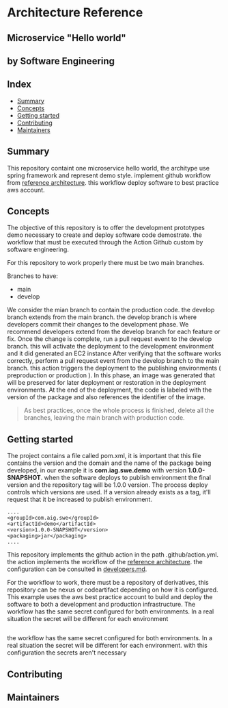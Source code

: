 # Architecture Reference
## Microservice "Hello world" 
## by Software Engineering

Index
----
- [Summary](#Summary)
- [Concepts](#Concepts)
- [Getting started](#Getting-started)
- [Contributing](#Contributing)
- [Maintainers](#Maintainers)

Summary
---
This repository containt one microservice hello world, the architype use spring framework and represent demo style. 
implement github workflow from [reference architecture](https://github.com/Iberia-Ent/software-engineering--reference-architecture--workflow/blob/main/README.md). this workflow deploy software to best practice aws account.

Concepts
---
The objective of this repository is to offer the development prototypes demo necessary to create and deploy software code demostrate. the workflow that must be executed through the Action Github custom by software engineering.

For this repository to work properly there must be two main branches.

Branches to have:
  * main  
  * develop

We consider the mian branch to contain the production code. the develop branch extends from the main branch. the develop branch is where developers commit their changes to the development phase. We recommend developers extend from the develop branch for each feature or fix. Once the change is complete, run a pull request event to the develop branch. this will activate the deployment to the development environment and it did generated an EC2 instance
After verifying that the software works correctly, perform a pull request event from the develop branch to the main branch. this action triggers the deployment to the publishing environments ( preproduction or production ). 
In this phase, an image was generated that will be preserved for later deployment or restoration in the deployment environments. At the end of the deployment, the code is labeled with the version of the package and also references the identifier of the image.

> As best practices, once the whole process is finished, delete all the branches, leaving the main branch with production code.

Getting started
---
The project contains a file called pom.xml, it is important that this file contains the version and the domain and the name of the package being developed, in our example it is **com.iag.swe.demo** with version **1.0.0-SNAPSHOT**. when the software deploys to publish environment the final version and the repository tag will be 1.0.0 version. The process deploy controls which versions are used. If a version already exists as a tag, it'll request that it be increased to publish environment.
````
....
<groupId>com.aig.swe</groupId>
<artifactId>demo</artifactId>
<version>1.0.0-SNAPSHOT</version>
<packaging>jar</packaging>
....
````
This repository implements the github action in the path .github/action.yml. the action implements the workflow of the [reference architecture](https://github.com/Iberia-Ent/software-engineering--reference-architecture--workflow/blob/main/README.md). the configuration can be consulted in [developers.md](https://github.com/Iberia-Ent/software-engineering--reference-architecture--workflow/blob/main/DEVELOPERS.md).

For the workflow to work, there must be a repository of derivatives, this repository can be nexus or codeartifact depending on how it is configured.
This example uses the aws best practice account to build and deploy the software to both a development and production infrastructure.
The workflow has the same secret configured for both environments. In a real situation the secret will be different for each environment
````
````
the workflow has the same secret configured for both environments. In a real situation the secret will be different for each environment. with this configuration the secrets aren't necessary

Contributing
---
Maintainers
---
